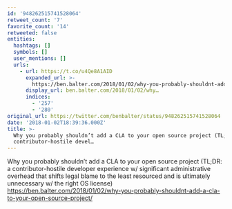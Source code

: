 ```yaml
---
id: '948262515741528064'
retweet_count: '7'
favorite_count: '14'
retweeted: false
entities:
  hashtags: []
  symbols: []
  user_mentions: []
  urls:
    - url: https://t.co/u4Qe8A1AID
      expanded_url: >-
        https://ben.balter.com/2018/01/02/why-you-probably-shouldnt-add-a-cla-to-your-open-source-project/
      display_url: ben.balter.com/2018/01/02/why…
      indices:
        - '257'
        - '280'
original_url: https://twitter.com/benbalter/status/948262515741528064
date: '2018-01-02T18:39:36.000Z'
title: >-
  Why you probably shouldn’t add a CLA to your open source project (TL;DR: a
  contributor-hostile devel…
---
```


Why you probably shouldn’t add a CLA to your open source project (TL;DR: a contributor-hostile developer experience w/ significant administrative overhead that shifts legal blame to the least resourced and is ultimately unnecessary w/ the right OS license) https://ben.balter.com/2018/01/02/why-you-probably-shouldnt-add-a-cla-to-your-open-source-project/